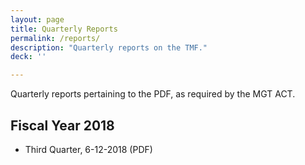```yaml
---
layout: page
title: Quarterly Reports
permalink: /reports/
description: "Quarterly reports on the TMF."
deck: ''

---
```


Quarterly reports pertaining to the PDF, as required by the MGT ACT.

## Fiscal Year 2018

* Third Quarter, 6-12-2018 (PDF)
